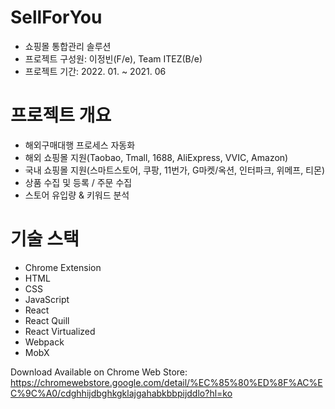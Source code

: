 # SellForYou

- 쇼핑몰 통합관리 솔루션
- 프로젝트 구성원: 이정빈(F/e), Team ITEZ(B/e)
- 프로젝트 기간: 2022. 01. ~ 2021. 06

# 프로젝트 개요

- 해외구매대행 프로세스 자동화
- 해외 쇼핑몰 지원(Taobao, Tmall, 1688, AliExpress, VVIC, Amazon)
- 국내 쇼핑몰 지원(스마트스토어, 쿠팡, 11번가, G마켓/옥션, 인터파크, 위메프, 티몬)
- 상품 수집 및 등록 / 주문 수집
- 스토어 유입량 & 키워드 분석

# 기술 스택

- Chrome Extension
- HTML
- CSS
- JavaScript
- React
- React Quill
- React Virtualized
- Webpack
- MobX

Download Available on Chrome Web Store:
https://chromewebstore.google.com/detail/%EC%85%80%ED%8F%AC%EC%9C%A0/cdghhijdbghkgklajgahabkbbpijddlo?hl=ko
